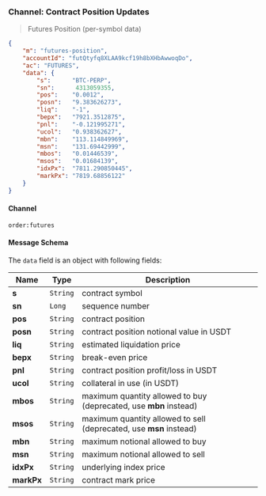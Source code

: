 ### Channel: Contract Position Updates

> Futures Position (per-symbol data)

```json
{
    "m": "futures-position",
    "accountId": "futQtyfq8XLAA9kcf19h8bXHbAwwoqDo",
    "ac": "FUTURES",
    "data": {
        "s":      "BTC-PERP",
        "sn":      4313059355,
        "pos":    "0.0012",
        "posn":   "9.383626273",
        "liq":    "-1",
        "bepx":   "7921.3512875",
        "pnl":    "-0.121995271",
        "ucol":   "0.938362627",
        "mbn":    "113.114849969",
        "msn":    "131.69442999",
        "mbos":   "0.01446539",
        "msos":   "0.01684139",
        "idxPx":  "7811.290850445",
        "markPx": "7819.68856122"
    }
}
```

#### Channel

`order:futures` 


#### Message Schema

The `data` field is an object with following fields: 

 Name      | Type      | Description
---------- | --------- | ----------------------------------------
**s**      | `String`  | contract symbol 
**sn**     | `Long`    | sequence number 
**pos**    | `String`  | contract position
**posn**   | `String`  | contract position notional value in USDT
**liq**    | `String`  | estimated liquidation price
**bepx**   | `String`  | break-even price
**pnl**    | `String`  | contract position profit/loss in USDT
**ucol**   | `String`  | collateral in use (in USDT)
**mbos**   | `String`  | maximum quantity allowed to buy (deprecated, use **mbn** instead)
**msos**   | `String`  | maximum quantity allowed to sell (deprecated, use **msn** instead)
**mbn**    | `String`  | maximum notional allowed to buy
**msn**    | `String`  | maximum notional allowed to sell
**idxPx**  | `String`  | underlying index price
**markPx** | `String`  | contract mark price
